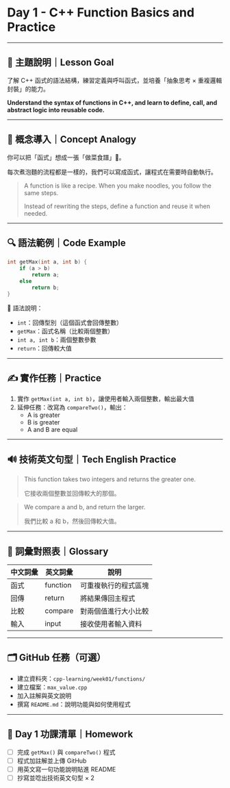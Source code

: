 # **Day 1 - C++ Function Basics and Practice**

---

## 🎯 主題說明｜Lesson Goal

了解 C++ 函式的語法結構，練習定義與呼叫函式，並培養「抽象思考 × 重複邏輯封裝」的能力。

**Understand the syntax of functions in C++, and learn to define, call, and abstract logic into reusable code.**

---

## 🧠 概念導入｜Concept Analogy

你可以把「函式」想成一張「做菜食譜」📄。

每次煮泡麵的流程都是一樣的，我們可以寫成函式，讓程式在需要時自動執行。

> A function is like a recipe. When you make noodles, you follow the same steps.
> 
> 
> Instead of rewriting the steps, define a function and reuse it when needed.
> 

---

## 🔍 語法範例｜Code Example

```cpp
int getMax(int a, int b) {
    if (a > b)
        return a;
    else
        return b;
}

```

📌 語法說明：

- `int`：回傳型別（這個函式會回傳整數）
- `getMax`：函式名稱（比較兩個整數）
- `int a, int b`：兩個整數參數
- `return`：回傳較大值

---

## ✍️ 實作任務｜Practice

1. 實作 `getMax(int a, int b)`，讓使用者輸入兩個整數，輸出最大值
2. 延伸任務：改寫為 `compareTwo()`，輸出：
    - A is greater
    - B is greater
    - A and B are equal

---

## 🔊 技術英文句型｜Tech English Practice

> This function takes two integers and returns the greater one.
> 
> 
> 它接收兩個整數並回傳較大的那個。
> 

> We compare a and b, and return the larger.
> 
> 
> 我們比較 a 和 b，然後回傳較大值。
> 

---

## 📖 詞彙對照表｜Glossary

| 中文詞彙 | 英文詞彙 | 說明 |
| --- | --- | --- |
| 函式 | function | 可重複執行的程式區塊 |
| 回傳 | return | 將結果傳回主程式 |
| 比較 | compare | 對兩個值進行大小比較 |
| 輸入 | input | 接收使用者輸入資料 |

---

## 🗂️ GitHub 任務（可選）

- 建立資料夾：`cpp-learning/week01/functions/`
- 建立檔案：`max_value.cpp`
- 加入註解與英文說明
- 撰寫 `README.md`：說明功能與如何使用程式

---

## 🎒 Day 1 功課清單｜Homework

- [ ]  完成 `getMax()` 與 `compareTwo()` 程式
- [ ]  程式加註解並上傳 GitHub
- [ ]  用英文寫一句功能說明貼進 README
- [ ]  抄寫並唸出技術英文句型 × 2